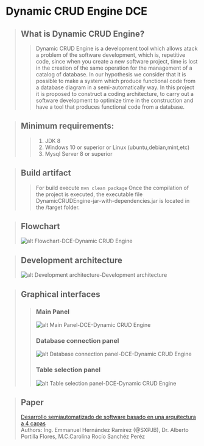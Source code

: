 # Dynamic CRUD Engine DCE

> ## What is Dynamic CRUD Engine?
>> Dynamic CRUD Engine is a development tool which allows  atack a problem of the software development, which is, repetitive code, since when you create a new software project, time is lost in the creation of the same operation for the management of a catalog of database. In our hypothesis we consider that it is possible to make a system which produce functional code from a database diagram in a semi-automatically way. In this project it is proposed to construct a coding architecture, to carry out a software development to optimize time in the construction and have a tool that produces functional code from a database.

>## Minimum requirements:
>>1. JDK 8
>>2. Windows 10 or superior or Linux (ubuntu,debian,mint,etc)
>>3. Mysql Server 8 or superior <br>

> ## Build artifact
>>For build execute `mvn clean package`
>>Once the compilation of the project is executed, the executable file DynamicCRUDEngine-jar-with-dependencies.jar is located in the /target folder.

> ## Flowchart
>![alt Flowchart-DCE-Dynamic CRUD Engine](https://snz04pap001files.storage.live.com/y4m86C8q5H6512LO8v6FgNfeFTkt2pTPWMLRsFCxI-YHg2eU9ArDRJMU2H0O6zaPC5-rUaX1pwapkngIjuZKmQOvRGsPz11HuyEp5ghxW6o4Hv6FvKEfqLpT2lPAkgorhaFqcns0JJkTxb4M24h9GJ3On0AlbP6L1qB6OS67ci_Hp2DXCc2EuiBRfjA_nA06YRT?width=2461&height=1411&cropmode=none)

>## Development architecture
> ![alt Development architecture-Development architecture](https://snz04pap001files.storage.live.com/y4mTr3eceiG3QMQZNc5RVO_D6bFBdbSHHcbSC1KxFrY4S8kbDaSrmaqHLCgMzzIvwE_Xy5WSAge2GjCu1GOgOR8qc52LIboZLxL7ffY5n3iYtthR7gBLUxpl38DcYcZKpncqGHGMhGVhIB1zGRQs0MbXZK0D_7BYbOp-5eRS-JlkYniwVg2zSru_9wuvB_uXKdw?width=1281&height=482&cropmode=none)

> ## Graphical interfaces
>> ### Main Panel
>> ![alt Main Panel-DCE-Dynamic CRUD Engine](https://snz04pap001files.storage.live.com/y4mLpGKZR9mNM3zo1EjhXHemgjl4HMqXL9ybi4NqSL4GHFfNWjZTBI0HxEMreT0fO6soVz2Qy_GAHHHt7Cgv19urR5L-nh2mTck_D3gLiuraPXRQWNWZSWn8bTAa8HNjqQkekFt7T0zF17rM6M9VIAD9Dxzdq6iky0I7D-hmOzEUJX8MCoFYDGtwE46EkQi5Ymp?width=598&height=747&cropmode=none)
>> ### Database connection panel
>> ![alt  Database connection panel-DCE-Dynamic CRUD Engine](https://snz04pap001files.storage.live.com/y4m7PPhHdNWhmiBKFR8TdY9Miz-jrljSYF7ezPxG36m4REsC_mUpqTbebFZHqjGjxe2HEgsH6Ak4ozRr3DzHw97_74Qb28c-8mFFUwAdgkYOFVWjWTmP0e7pdwf0O13nUSW2-gaJGPB7H5aetyqvUdKBffOnmqiC2grawn3W9-Cw8OiOB8PE4lE8GGZU4Qua3qA?width=596&height=748&cropmode=none)
>> ### Table selection panel
>> ![alt Table selection panel-DCE-Dynamic CRUD Engine](https://snz04pap001files.storage.live.com/y4mR5fzarqOxNAwykQPnqowuye_uNyt01nO7ab020Y-xYSOQ2UPKQFFH3rZ19rfJCiaQYGt2EonwFJLcOqKJXxD5HSwUxqkXv_-g6w9XIThSYOeC9GwsaNzdUrQYCivA5PcrwDCfXUsYPjr8kP9jMmF0961cijCignOPvO-ryKJJN1GjboxMCWAggLALbW0oyRQ?width=596&height=748&cropmode=none)

>## Paper
>[Desarrollo semiautomatizado de software basado en una arquitectura a 4 capas](https://ingenieria.uatx.mx/docs/RevistaIztatlComputacionNo19.pdf) <br>
> Authors: Ing. Emmanuel Hernández Ramírez (@SXPJB), Dr. Alberto Portilla Flores, M.C.Carolina Rocío Sanchéz Peréz
